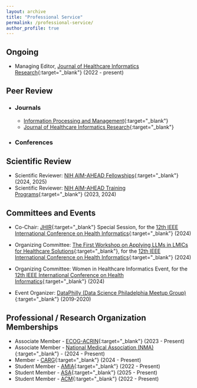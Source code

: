 ```yaml
---
layout: archive
title: "Professional Service"
permalink: /professional-service/
author_profile: true
---
```



## Ongoing

- Managing Editor, [Journal of Healthcare Informatics Research](https://www.springer.com/journal/41666){:target="_blank"} (2022 - present)

## Peer Review
- ### Journals
    - [Information Processing and Management](https://www.sciencedirect.com/journal/information-processing-and-management){:target="_blank"}
    - [Journal of Healthcare Informatics Research](https://www.springer.com/journal/41666){:target="_blank"}
- ### Conferences

## Scientific Review

- Scientific Reviewer: [NIH AIM-AHEAD Fellowships](https://www.aim-ahead.net/){:target="_blank"} (2024, 2025)
- Scientific Reviewer: [NIH AIM-AHEAD Training Programs](https://www.aim-ahead.net/programs/){:target="_blank"} (2023, 2024)

## Committees and Events

- Co-Chair: [JHIR](https://www.springer.com/journal/41666){:target="_blank"} Special Session, for the [12th IEEE International Conference on Health Informatics](https://ieeeichi2024.github.io/){:target="_blank"} (2024)

- Organizing Committee: [The First Workshop on Applying LLMs in LMICs for Healthcare Solutions](https://www.nivi.io/all4health){:target="_blank"}, for the [12th IEEE International Conference on Health Informatics](https://ieeeichi2024.github.io/){:target="_blank"} (2024)

- Organizing Committee: Women in Healthcare Informatics Event, for the [12th IEEE International Conference on Health Informatics](https://ieeeichi2024.github.io/){:target="_blank"} (2024)

- Event Organizer: [DataPhilly (Data Science Philadelphia Meetup Group)](https://www.meetup.com/DataPhilly/){:target="_blank"} (2019-2020)

## Professional / Research Organization Memberships
- Associate Member - [ECOG-ACRIN](https://ecog-acrin.org/){:target="_blank"} (2023 - Present)
- Associate Member - [National Medical Association (NMA)](https://nmanet.org/){:target="_blank"} - (2024 - Present)
- Member - [CARG](https://www.mycarg.org/){:target="_blank"} (2024 - Present)
- Student Member - [AMIA](https://amia.org/){:target="_blank"} (2022 - Present)
- Student Member - [ASA](https://www.amstat.org/){:target="_blank"} (2025 - Present)
- Student Member - [ACM](https://www.acm.org/){:target="_blank"} (2022 - Present)
